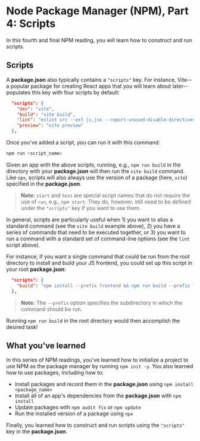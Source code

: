 # Node Package Manager (NPM), Part 4: Scripts

In this fourth and final NPM reading, you will learn how to construct and run
scripts.

## Scripts

A __package.json__ also typically contains a `"scripts"` key. For instance,
Vite--a popular package for creating React apps that you will learn about
later--populates this key with four scripts by default:

```json
  "scripts": {
    "dev": "vite",
    "build": "vite build",
    "lint": "eslint src --ext js,jsx --report-unused-disable-directives --max-warnings 0",
    "preview": "vite preview"
  },
```

Once you've added a script, you can run it with this command:

```sh
npm run <script_name>
```

Given an app with the above scripts, running, e.g., `npm run build` in the
directory with your __package.json__ will then run the `vite build`
command. Like `npx`, scripts will also always use the version of a package
(here, `vite`) specified in the __package.json__.

> **Note:** `start` and `test` are special script names that do not require the
> use of `run`, e.g., `npm start`. They do, however, still need to be defined
> under the `"scripts"` key if you want to use them.

In general, scripts are particularly useful when 1) you want to alias a standard
command (see the `vite build` example above), 2) you have a series of commands
that need to be executed together, or 3) you want to run a command with a
standard set of command-line options (see the `lint` script above).

For instance, if you want a single command that could be run from the root
directory to install and build your JS frontend, you could set up this script in
your root __package.json__:

```json
  "scripts": {
    "build": "npm install --prefix frontend && npm run build --prefix frontend"
  },
```

> **Note:** The `--prefix` option specifies the subdirectory in which the
> command should be run.

Running `npm run build` in the root directory would then accomplish the desired
task!

## What you've learned

In this series of NPM readings, you've learned how to initialize a project to
use NPM as the package manager by running `npm init -y`. You also learned how to
use packages, including how to:

* Install packages and record them in the __package.json__ using `npm install
<package_name>`
* Install all of an app's dependencies from the __package.json__ with `npm
install`
* Update packages with `npm audit fix` or `npm update`
* Run the installed version of a package using `npx`

Finally, you learned how to construct and run scripts using the `"scripts"` key
in the __package.json__.
